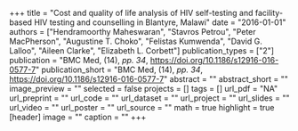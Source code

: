 +++
title = "Cost and quality of life analysis of HIV self-testing and facility-based HIV testing and counselling in Blantyre, Malawi"
date = "2016-01-01"
authors = ["Hendramoorthy Maheswaran", "Stavros Petrou", "Peter MacPherson", "Augustine T. Choko", "Felistas Kumwenda", "David G. Lalloo", "Aileen Clarke", "Elizabeth L. Corbett"]
publication_types = ["2"]
publication = "BMC Med, (14), _pp. 34_, https://doi.org/10.1186/s12916-016-0577-7"
publication_short = "BMC Med, (14), _pp. 34_, https://doi.org/10.1186/s12916-016-0577-7"
abstract = ""
abstract_short = ""
image_preview = ""
selected = false
projects = []
tags = []
url_pdf = "NA"
url_preprint = ""
url_code = ""
url_dataset = ""
url_project = ""
url_slides = ""
url_video = ""
url_poster = ""
url_source = ""
math = true
highlight = true
[header]
image = ""
caption = ""
+++
